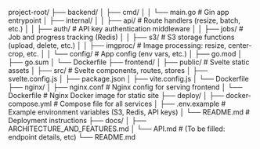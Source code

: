 project-root/
├── backend/
│   ├── cmd/
│   │   └── main.go                 # Gin app entrypoint
│   ├── internal/
│   │   ├── api/                    # Route handlers (resize, batch, etc.)
│   │   ├── auth/                   # API key authentication middleware
│   │   ├── jobs/                   # Job and progress tracking (Redis)
│   │   ├── s3/                     # S3 storage functions (upload, delete, etc.)
│   │   ├── imgproc/                # Image processing: resize, center-crop, etc.
│   │   └── config/                 # App config (env vars, etc.)
│   ├── go.mod
│   ├── go.sum
│   └── Dockerfile
├── frontend/
│   ├── public/                     # Svelte static assets
│   ├── src/                        # Svelte components, routes, stores
│   ├── svelte.config.js
│   ├── package.json
│   ├── vite.config.js
│   └── Dockerfile
├── nginx/
│   ├── nginx.conf                  # Nginx config for serving frontend
│   └── Dockerfile                  # Nginx Docker image for static site
├── deploy/
│   ├── docker-compose.yml          # Compose file for all services
│   ├── .env.example                # Example environment variables (S3, Redis, API keys)
│   └── README.md                   # Deployment instructions
├── docs/
│   ├── ARCHITECTURE_AND_FEATURES.md
│   └── API.md                      # (To be filled: endpoint details, etc)
└── README.md